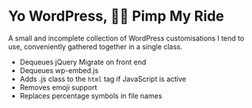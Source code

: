 # Yo WordPress, 💸🚙 Pimp My Ride
A small and incomplete collection of WordPress customisations I tend to use, conveniently gathered together in a single class.

- Dequeues jQuery Migrate on front end
- Dequeues wp-embed.js
- Adds .js class to the `html` tag if JavaScript is active
- Removes emoji support
- Replaces percentage symbols in file names
